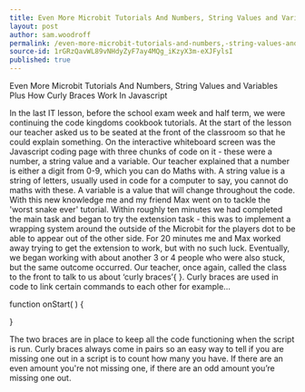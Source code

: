 ```yaml
---
title: Even More Microbit Tutorials And Numbers, String Values and Variables Plus How Curly Braces Work In Javascript
layout: post
author: sam.woodroff
permalink: /even-more-microbit-tutorials-and-numbers,-string-values-and-variables-plus-how-curly-braces-work-in-javascript/
source-id: 1rGRzQavWL89vNHdyZyF7ay4MQg_iKzyX3m-eXJFylsI
published: true
---
```

Even More Microbit Tutorials And Numbers, String Values and Variables Plus How Curly Braces Work In Javascript 

In the last IT lesson, before the school exam week and half term, we were continuing the code kingdoms cookbook tutorials. At the start of the lesson our teacher asked us to be seated at the front of the classroom so that he could explain something. On the interactive whiteboard screen was the Javascript coding page with three chunks of code on it - these were a number, a string value and a variable. Our teacher explained that a number is either a digit from 0-9, which you can do Maths with. A string value is a string of letters, usually used in code for a computer to say, you cannot do maths with these. A variable is a value that will change throughout the code. With this new knowledge me and my friend Max went on to tackle the 'worst snake ever' tutorial. Within roughly ten minutes we had completed the main task and began to try the extension task - this was to implement a wrapping system around the outside of the Microbit for the players dot to be able to appear out of the other side. For 20 minutes me and Max worked away trying to get the extension to work, but with no such luck. Eventually, we began working with about another 3 or 4 people who were also stuck, but the same outcome occurred. Our teacher, once again, called the class to the front to talk to us about ‘curly braces’{ }. Curly braces are used in code to link certain commands to each other for example... 

function onStart(  ) {

	

}

The two braces are in place to keep all the code functioning when the script is run. Curly braces always come in pairs so an easy way to tell if you are missing one out in a script is to count how many you have. If there are an even amount you're not missing one, if there are an odd amount you’re missing one out.

